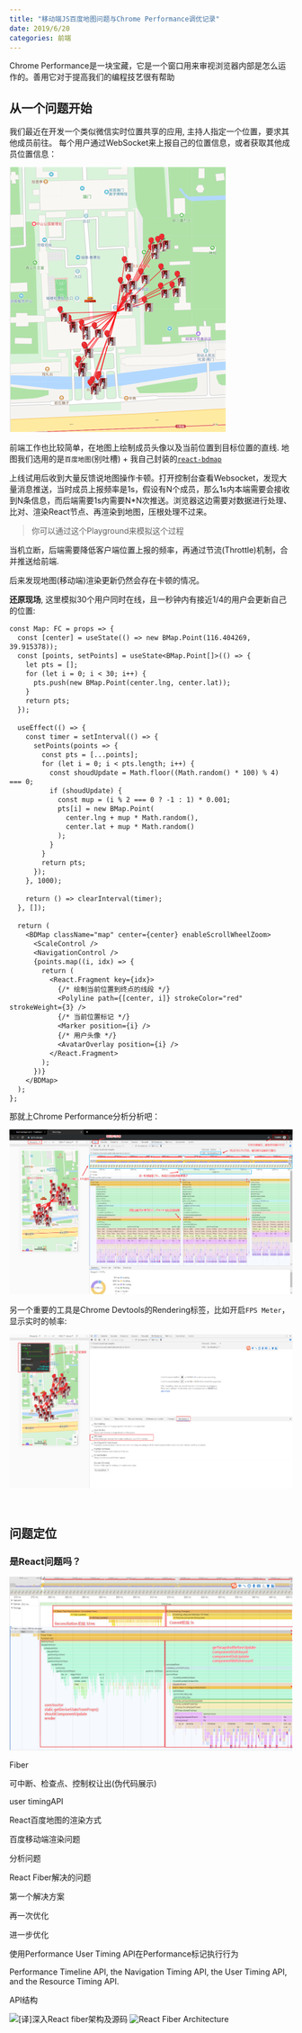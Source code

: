 ```yaml
---
title: "移动端JS百度地图问题与Chrome Performance调优记录"
date: 2019/6/20
categories: 前端
---
```


Chrome Performance是一块宝藏，它是一个窗口用来审视浏览器内部是怎么运作的。善用它对于提高我们的编程技艺很有帮助

## 从一个问题开始

我们最近在开发一个类似微信实时位置共享的应用, 主持人指定一个位置，要求其他成员前往。 每个用户通过WebSocket来上报自己的位置信息，或者获取其他成员位置信息：

![](/images/perf/overview.png)

前端工作也比较简单，在地图上绘制成员头像以及当前位置到目标位置的直线. 地图我们选用的是`百度地图`(别吐槽) + 我自己封装的[`react-bdmap`](https://github.com/ivan-94/react-bdmap)

上线试用后收到大量反馈说地图操作卡顿。打开控制台查看Websocket，发现大量消息推送，当时成员上报频率是1s，假设有N个成员，那么1s内本端需要会接收到N条信息，而后端需要1s内需要N*N次推送。浏览器这边需要对数据进行处理、比对、渲染React节点、再渲染到地图，压根处理不过来。

> 你可以通过这个Playground来模拟这个过程

当机立断，后端需要降低客户端位置上报的频率，再通过节流(Throttle)机制，合并推送给前端. 

后来发现地图(移动端)渲染更新仍然会存在卡顿的情况。

**还原现场**, 这里模拟30个用户同时在线，且一秒钟内有接近1/4的用户会更新自己的位置:

```tsx
const Map: FC = props => {
  const [center] = useState(() => new BMap.Point(116.404269, 39.915378));
  const [points, setPoints] = useState<BMap.Point[]>(() => {
    let pts = [];
    for (let i = 0; i < 30; i++) {
      pts.push(new BMap.Point(center.lng, center.lat));
    }
    return pts;
  });

  useEffect(() => {
    const timer = setInterval(() => {
      setPoints(points => {
        const pts = [...points];
        for (let i = 0; i < pts.length; i++) {
          const shoudUpdate = Math.floor((Math.random() * 100) % 4) === 0;
          if (shoudUpdate) {
            const mup = (i % 2 === 0 ? -1 : 1) * 0.001;
            pts[i] = new BMap.Point(
              center.lng + mup * Math.random(),
              center.lat + mup * Math.random()
            );
          }
        }
        return pts;
      });
    }, 1000);

    return () => clearInterval(timer);
  }, []);

  return (
    <BDMap className="map" center={center} enableScrollWheelZoom>
      <ScaleControl />
      <NavigationControl />
      {points.map((i, idx) => {
        return (
          <React.Fragment key={idx}>
            {/* 绘制当前位置到终点的线段 */}
            <Polyline path={[center, i]} strokeColor="red" strokeWeight={3} />
            {/* 当前位置标记 */}
            <Marker position={i} />
            {/* 用户头像 */}
            <AvatarOverlay position={i} />
          </React.Fragment>
        );
      })}
    </BDMap>
  );
};
```

那就上Chrome Performance分析分析吧：

![](/images/perf/perf1.png)

另一个重要的工具是Chrome Devtools的Rendering标签，比如开启`FPS Meter`，显示实时的帧率:

![](/images/perf/perf2.png)

<br>

## 问题定位

### 是React问题吗？

![](/images/perf/react-perf.png)

Fiber

可中断、检查点、控制权让出(伪代码展示)

user timingAPI

React百度地图的渲染方式

百度移动端渲染问题

分析问题

React Fiber解决的问题

第一个解决方案

再一次优化
  
进一步优化

使用Performance User Timing API在Performance标记执行行为

Performance Timeline API, the Navigation Timing API, the User Timing API, and the Resource Timing API.

API结构

![\[译\]深入React fiber架构及源码](https://zhuanlan.zhihu.com/p/57346388)
![React Fiber Architecture](https://github.com/acdlite/react-fiber-architecture)
